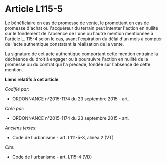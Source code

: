 # Article L115-5

Le bénéficiaire en cas de promesse de vente, le promettant en cas de promesse d'achat ou l'acquéreur du terrain peut intenter
l'action en nullité sur le fondement de l'absence de l'une ou l'autre mention mentionnée à l'article L. 115-4 selon le cas,
avant l'expiration du délai d'un mois à compter de l'acte authentique constatant la réalisation de la vente. 

La signature de cet acte authentique comportant cette mention entraîne la déchéance du droit à engager ou à poursuivre
l'action en nullité de la promesse ou du contrat qui l'a précédé, fondée sur l'absence de cette mention.

**Liens relatifs à cet article**

_Codifié par_:

  - ORDONNANCE n°2015-1174 du 23 septembre 2015 - art.

_Créé par_:

  - ORDONNANCE n°2015-1174 du 23 septembre 2015 - art.

_Anciens textes_:

  - Code de l'urbanisme - art. L111-5-3, alinéa 2 (VT)

_Cite_:

  - Code de l'urbanisme - art. L115-4 (VD)
